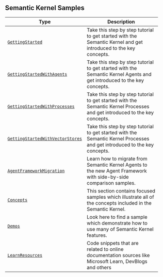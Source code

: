 ## Semantic Kernel Samples

| Type                                                                            | Description                                                                                                                 |
| ------------------------------------------------------------------------------- | --------------------------------------------------------------------------------------------------------------------------- |
| [`GettingStarted`](./GettingStarted/README.md)                                  | Take this step by step tutorial to get started with the Semantic Kernel and get introduced to the key concepts.             |
| [`GettingStartedWithAgents`](./GettingStartedWithAgents/README.md)              | Take this step by step tutorial to get started with the Semantic Kernel Agents and get introduced to the key concepts.      |
| [`GettingStartedWithProcesses`](./GettingStartedWithProcesses/README.md)        | Take this step by step tutorial to get started with the Semantic Kernel Processes and get introduced to the key concepts.   |
| [`GettingStartedWithVectorStores`](./GettingStartedWithVectorStores/README.md)  | Take this step by step tutorial to get started with the Semantic Kernel Processes and get introduced to the key concepts.   |
| [`AgentFrameworkMigration`](./AgentFrameworkMigration/README.md)                | Learn how to migrate from Semantic Kernel Agents to the new Agent Framework with side-by-side comparison samples.           |
| [`Concepts`](./Concepts/README.md)                                              | This section contains focused samples which illustrate all of the concepts included in the Semantic Kernel.                 |
| [`Demos`](./Demos/README.md)                                                    | Look here to find a sample which demonstrate how to use many of Semantic Kernel features.                                   |
| [`LearnResources`](./LearnResources/README.md)                                  | Code snippets that are related to online documentation sources like Microsoft Learn, DevBlogs and others                    |
